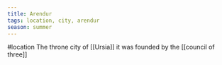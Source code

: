 ```yaml
---
title: Arendur
tags: location, city, arendur
season: summer
---
```


#location 
The throne city of [[Ursia]]
it was founded by the [[council of three]]
